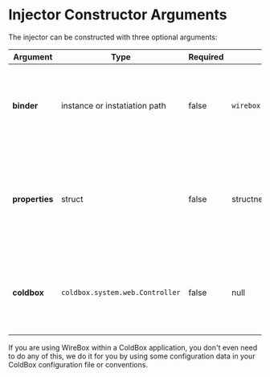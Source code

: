 # Injector Constructor Arguments

The injector can be constructed with three optional arguments:

| Argument       | Type                            | Required | Default                                   | Description                                                                                                                       |
| -------------- | ------------------------------- | -------- | ----------------------------------------- | --------------------------------------------------------------------------------------------------------------------------------- |
| **binder**     | instance or instatiation path   | false    | `wirebox.system.ioc.config.DefaultBinder` | The binder instance or instantiation path to be used to configure this WireBox injector with                                      |
| **properties** | struct                          | false    | structnew()                               | A structure of name value pairs usually used for configuration data that will be passed to the binder for usage in configuration. |
| **coldbox**    | `coldbox.system.web.Controller` | false    | null                                      | A reference to the ColdBox application context you will be linking the Injector to.                                               |

If you are using WireBox within a ColdBox application, you don't even need to do any of this, we do it for you by using some configuration data in your ColdBox configuration file or conventions.
